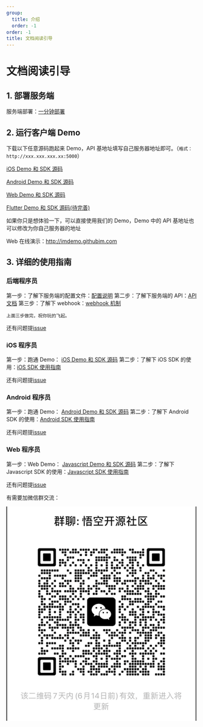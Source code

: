 ```yaml
---
group:
  title: 介绍
  order: -1
order: -1
title: 文档阅读引导
---
```


# 文档阅读引导

## 1. 部署服务端

服务端部署：[一分钟部署](/guide/quickstart)

## 2. 运行客户端 Demo

下载以下任意源码跑起来 Demo，API 基地址填写自己服务器地址即可。（`格式：http://xxx.xxx.xxx.xx:5000`）

[iOS Demo 和 SDK 源码](https://github.com/WuKongIM/WuKongIMiOSSDK)

[Android Demo 和 SDK 源码](https://github.com/WuKongIM/WuKongIMAndroidSDK)

[Web Demo 和 SDK 源码](https://github.com/WuKongIM/WuKongIMJSSDK)

[Flutter Demo 和 SDK 源码(待完善)](https://github.com/WuKongIM/WuKongIMFlutterSDK)

如果你只是想体验一下，可以直接使用我们的 Demo，Demo 中的 API 基地址也可以修改为你自己服务器的地址

Web 在线演示：http://imdemo.githubim.com

## 3. 详细的使用指南

### 后端程序员

第一步：了解下服务端的配置文件：[配置说明](/guide/fullconfig)
第二步：了解下服务端的 API：[API 文档](/api)
第三步：了解下 webhook：[webhook 机制](/api/webhook)

`上面三步做完，祝你玩的飞起。`

还有问题提[issue](https://github.com/WuKongIM/WuKongIM/issues)

### iOS 程序员

第一步：跑通 Demo： [iOS Demo 和 SDK 源码](https://github.com/WuKongIM/WuKongIMiOSSDK)
第二步：了解下 iOS SDK 的使用：[iOS SDK 使用指南](/sdk/i-os)

还有问题提[issue](https://github.com/WuKongIM/WuKongIMiOSSDK/issues)

### Android 程序员

第一步：跑通 Demo： [Android Demo 和 SDK 源码](https://github.com/WuKongIM/WuKongIMAndroidSDK)
第二步：了解下 Android SDK 的使用：[Android SDK 使用指南](/sdk/android)

还有问题提[issue](https://github.com/WuKongIM/WuKongIMAndroidSDK/issues)

### Web 程序员

第一步：Web Demo： [Javascript Demo 和 SDK 源码](https://github.com/WuKongIM/WuKongIMJSSDK)
第二步：了解下 Javascript SDK 的使用：[Javascript SDK 使用指南](/sdk/javascript)

还有问题提[issue](https://github.com/WuKongIM/WuKongIMJSSDK/issues)

有需要加微信群交流：

![悟空开源社区](./wukongwechat.png)
